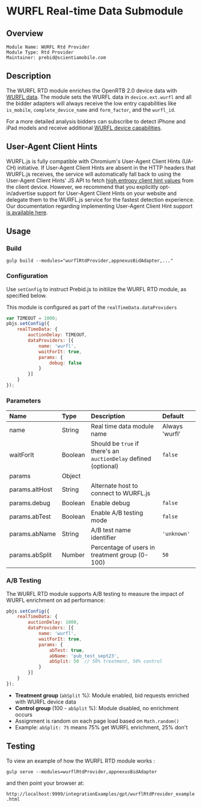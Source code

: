 # WURFL Real-time Data Submodule

## Overview

    Module Name: WURFL Rtd Provider
    Module Type: Rtd Provider
    Maintainer: prebid@scientiamobile.com

## Description

The WURFL RTD module enriches the OpenRTB 2.0 device data with [WURFL data](https://www.scientiamobile.com/wurfl-js-business-edition-at-the-intersection-of-javascript-and-enterprise/).
The module sets the WURFL data in `device.ext.wurfl` and all the bidder adapters will always receive the low entry capabilities like `is_mobile`, `complete_device_name` and `form_factor`, and the `wurfl_id`.

For a more detailed analysis bidders can subscribe to detect iPhone and iPad models and receive additional [WURFL device capabilities](https://www.scientiamobile.com/capabilities/?products%5B%5D=wurfl-js).

## User-Agent Client Hints

WURFL.js is fully compatible with Chromium's User-Agent Client Hints (UA-CH) initiative. If User-Agent Client Hints are absent in the HTTP headers that WURFL.js receives, the service will automatically fall back to using the User-Agent Client Hints' JS API to fetch [high entropy client hint values](https://wicg.github.io/ua-client-hints/#getHighEntropyValues) from the client device. However, we recommend that you explicitly opt-in/advertise support for User-Agent Client Hints on your website and delegate them to the WURFL.js service for the fastest detection experience. Our documentation regarding implementing User-Agent Client Hint support [is available here](https://docs.scientiamobile.com/guides/implementing-useragent-clienthints).

## Usage

### Build
```
gulp build --modules="wurflRtdProvider,appnexusBidAdapter,..."
```

### Configuration

Use `setConfig` to instruct Prebid.js to initilize the WURFL RTD module, as specified below.

This module is configured as part of the `realTimeData.dataProviders`

```javascript
var TIMEOUT = 1000;
pbjs.setConfig({
    realTimeData: {
        auctionDelay: TIMEOUT,
        dataProviders: [{
            name: 'wurfl',
            waitForIt: true,
            params: {
                debug: false
            }
        }]
    }
});
```

### Parameters

| Name                      | Type          | Description                                                      | Default           |
| :------------------------ | :------------ | :--------------------------------------------------------------- |:----------------- |
| name                      | String        | Real time data module name                                       | Always 'wurfl'    |
| waitForIt                 | Boolean       | Should be `true` if there's an `auctionDelay` defined (optional) | `false`           |
| params                    | Object        |                                                                  |                   |
| params.altHost            | String        | Alternate host to connect to WURFL.js                            |                   |
| params.debug              | Boolean       | Enable debug                                                     | `false`           |
| params.abTest             | Boolean       | Enable A/B testing mode                                          | `false`           |
| params.abName             | String        | A/B test name identifier                                         | `'unknown'`       |
| params.abSplit            | Number        | Percentage of users in treatment group (0-100)                   | `50`              |

### A/B Testing

The WURFL RTD module supports A/B testing to measure the impact of WURFL enrichment on ad performance:

```javascript
pbjs.setConfig({
    realTimeData: {
        auctionDelay: 1000,
        dataProviders: [{
            name: 'wurfl',
            waitForIt: true,
            params: {
                abTest: true,
                abName: 'pub_test_sept23',
                abSplit: 50  // 50% treatment, 50% control
            }
        }]
    }
});
```

- **Treatment group** (`abSplit` %): Module enabled, bid requests enriched with WURFL device data
- **Control group** (100 - `abSplit` %): Module disabled, no enrichment occurs
- Assignment is random on each page load based on `Math.random()`
- Example: `abSplit: 75` means 75% get WURFL enrichment, 25% don't

## Testing

To view an example of how the WURFL RTD module works :

`gulp serve --modules=wurflRtdProvider,appnexusBidAdapter`

and then point your browser at:

`http://localhost:9999/integrationExamples/gpt/wurflRtdProvider_example.html`
